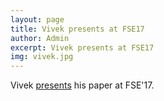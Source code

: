 ```yaml
---
layout: page
title: Vivek presents at FSE17
author: Admin
excerpt: Vivek presents at FSE17
img: vivek.jpg
---
```

Vivek [presents](https://twitter.com/SvenApel/status/905432804615446529) his paper at FSE'17.
